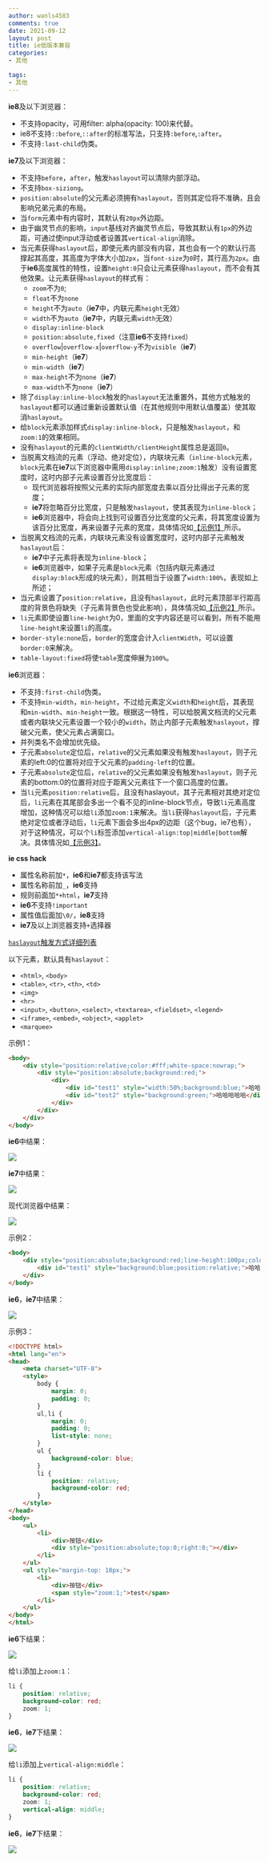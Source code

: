 ```yaml
---
author: wanls4583
comments: true
date: 2021-09-12
layout: post
title: ie低版本兼容
categories:
- 其他

tags:
- 其他
---
```


**ie8**及以下浏览器：

- 不支持opacity，可用filter: alpha(opacity: 100)来代替。
- ie8不支持`::before`,`::after`的标准写法，只支持`:before`,`:after`。
- 不支持`:last-child`伪类。

**ie7**及以下浏览器：
- 不支持`before`，`after`，触发`haslayout`可以清除内部浮动。
- 不支持`box-siziong`。
- `position:absolute`的父元素必须拥有`haslayout`，否则其定位将不准确，且会影响兄弟元素的布局。
- 当`form`元素中有内容时，其默认有`20px`外边距。
- 由于幽灵节点的影响，`input`基线对齐幽灵节点后，导致其默认有`1px`的外边距，可通过使input浮动或者设置其`vertical-align`消除。
- 当元素获得`haslayout`后，即使元素内部没有内容，其也会有一个的默认行高撑起其高度，其高度为字体大小加`2px`，当`font-size`为`0`时，其行高为`2px`。由于**ie6**高度属性的特性，设置`height:0`只会让元素获得`haslayout`，而不会有其他效果。让元素获得`haslayout`的样式有：
  - `zoom`不为`0`;
  - `float`不为`none`
  - `height`不为`auto`（**ie7**中，内联元素`height`无效）
  - `width`不为`auto`（**ie7**中，内联元素`width`无效）
  - `display:inline-block`
  - `position:absolute,fixed`（注意**ie6**不支持`fixed`）
  - `overflow`\|`overflow-x`\|`overflow-y`不为`visible`（**ie7**）
  - `min-height`（**ie7**）
  - `min-width`（**ie7**）
  - `max-height`不为`none`（**ie7**）
  - `max-width`不为`none`（**ie7**）
- 除了`display:inline-block`触发的`haslayout`无法重置外，其他方式触发的`haslayout`都可以通过重新设置默认值（在其他规则中用默认值覆盖）使其取消`haslayout`。
- 给`block`元素添加样式`display:inline-block`，只是触发`haslayout`，和`zoom:1`的效果相同。
- 没有`haslayout`的元素的`clientWidth/clientHeight`属性总是返回`0`。
- 当脱离文档流的元素（浮动、绝对定位），内联块元素（`inline-block`元素，`block`元素在**ie7**以下浏览器中需用`display:inline;zoom:1`触发）没有设置宽度时，这时内部子元素设置百分比宽度后：
  - 现代浏览器将按照父元素的实际内部宽度去乘以百分比得出子元素的宽度；
  - **ie7**将忽略百分比宽度，只是触发`haslayout`，使其表现为`inline-block`；
  - **ie6**浏览器中，将会向上找到可设置百分比宽度的父元素，将其宽度设置为该百分比宽度，再来设置子元素的宽度，具体情况如[【示例1】](#test1)所示。
- 当脱离文档流的元素，内联块元素没有设置宽度时，这时内部子元素触发`haslayout`后：
  - **ie7**中子元素将表现为`inline-block`；
  - **ie6**浏览器中，如果子元素是`block`元素（包括内联元素通过`display:block`形成的块元素），则其相当于设置了`width:100%`，表现如上所述；
- 当元素设置了`position:relative`，且没有`haslayout`，此时元素顶部半行距高度的背景色将缺失（子元素背景色也受此影响），具体情况如[【示例2】](#test2)所示。
- `li`元素即使设置`line-height`为0，里面的文字内容还是可以看到，所有不能用`line-height`来设置`li`的高度。
- `border-style:none`后，`border`的宽度会计入`clientWidth`，可以设置`border:0`来解决。
- `table-layout:fixed`将使`table`宽度伸展为`100%`。

**ie6**浏览器：
- 不支持`:first-child`伪类。
- 不支持`min-width`，`min-height`，不过给元素定义`width`和`height`后，其表现和`min-width`、`min-height`一致。根据这一特性，可以给脱离文档流的父元素或者内联块父元素设置一个较小的`width`，防止内部子元素触发`haslayout`，撑破父元素，使父元素占满窗口。
- 并列类名不会增加优先级。
- 子元素`absolute`定位后，`relative`的父元素如果没有触发`haslayout`，则子元素的left:0的位置将对应于父元素的`padding-left`的位置。
- 子元素`absolute`定位后，`relative`的父元素如果没有触发`haslayout`，则子元素的bottom:0的位置将对应于距离父元素往下一个窗口高度的位置。
- 当`li`元素`position:relative`后，且没有haslayout，其子元素相对其绝对定位后，`li`元素在其尾部会多出一个看不见的inline-block节点，导致`li`元素高度增加，这种情况可以给`li`添加`zoom:1`来解决。当`li`获得`haslayout`后，子元素绝对定位或者浮动后，`li`元素下面会多出4px的边距（这个bug，ie7也有），对于这种情况，可以个`li`标签添加`vertical-align:top|middle|bottom`解决。具体情况如[【示例3】](#test3)。

**ie css hack**

- 属性名称前加`*`，**ie6**和**ie7**都支持该写法
- 属性名称前加`_`，**ie6**支持
- 规则前面加`*+html`，**ie7**支持
- **ie6**不支持`!important`
- 属性值后面加`\0/`，**ie8**支持
- **ie7**及以上浏览器支持`+`选择器

[`haslayout`触发方式详细列表](https://blog.lisong.hn.cn//code/%E5%85%B6%E4%BB%96/layout/layout.html)

以下元素，默认具有`haslayout`：
- `<html>`, `<body>`
- `<table>`, `<tr>`, `<th>`, `<td>`
- `<img>`
- `<hr>`
- `<input>`, `<button>`, `<select>`, `<textarea>`, `<fieldset>`, `<legend>`
- `<iframe>`, `<embed>`, `<object>`, `<applet>`
- `<marquee>`

<a name="test1">示例1：</a>

```html
<body>
    <div style="position:relative;color:#fff;white-space:nowrap;">
        <div style="position:absolute;background:red;">
            <div>
                <div id="test1" style="width:50%;background:blue;">哈哈哈哈</div>
                <div id="test2" style="background:green;">哈哈哈哈哈</div>
            </div>
        </div>
    </div>
</body>
```

**ie6**中结果：

![](https://wanls4583.github.io/images/posts/其他/ie低版本兼容/1.png)

**ie7**中结果：

![](https://wanls4583.github.io/images/posts/其他/ie低版本兼容/2.png)

现代浏览器中结果：

![](https://wanls4583.github.io/images/posts/其他/ie低版本兼容/3.png)

<a name="test2">示例2：</a>

```html
<body>
    <div style="position:absolute;background:red;line-height:100px;color:#fff;">
        <div id="test1" style="background:blue;position:relative;">哈哈哈</div>
    </div>
</body>
```

**ie6**，**ie7**中结果：

![](https://wanls4583.github.io/images/posts/其他/ie低版本兼容/4.png)

<a name="test3">示例3：</a> 

```html
<!DOCTYPE html>
<html lang="en">
<head>
    <meta charset="UTF-8">
    <style>
        body {
            margin: 0;
            padding: 0;
        }
        ul,li {
            margin: 0;
            padding: 0;
            list-style: none;
        }
        ul {
            background-color: blue;
        }
        li {
            position: relative;
            background-color: red;
        }
    </style>
</head>
<body>
    <ul>
        <li>
            <div>按钮</div>
            <div style="position:absolute;top:0;right:0;"></div>
        </li>
    </ul>
    <ul style="margin-top: 10px;">
        <li>
            <div>按钮</div>
            <span style="zoom:1;">test</span>
        </li>
    </ul>
</body>
</html>
```

**ie6**下结果：

![](https://wanls4583.github.io/images/posts/其他/ie低版本兼容/3-1.png)

给`li`添加上`zoom:1`：

```css
li {
    position: relative;
    background-color: red;
    zoom: 1;
}
```

**ie6**，**ie7**下结果：

![](https://wanls4583.github.io/images/posts/其他/ie低版本兼容/3-2.png)

给`li`添加上`vertical-align:middle`：

```css
li {
    position: relative;
    background-color: red;
    zoom: 1;
    vertical-align: middle;
}
```

**ie6**，**ie7**下结果：

![](https://wanls4583.github.io/images/posts/其他/ie低版本兼容/3-3.png)
